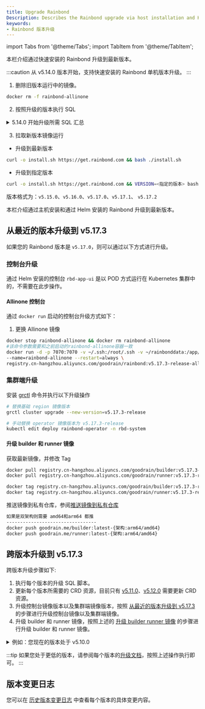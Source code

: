```yaml
---
title: Upgrade Rainbond
Description: Describes the Rainbond upgrade via host installation and Helm installation
keywords:
- Rainbond 版本升级
---
```

import Tabs from '@theme/Tabs';
import TabItem from '@theme/TabItem';

<Tabs groupId="upgrade">

  <TabItem value="quick" label="快速安装" default>

本栏介绍通过快速安装的 Rainbond 升级到最新版本。

:::caution
从 v5.14.0 版本开始，支持快速安装的 Rainbond 单机版本升级。
:::

1. 删除旧版本运行中的镜像。

```bash
docker rm -f rainbond-allinone 
```

2. 按照升级的版本执行 SQL

<details>
  <summary> 5.14.0 开始升级所需 SQL 汇总</summary>
  <div>

```bash
docker exec -ti rainbond-allinone bash
```

根据自己所跨版本执行升级 sql。

- v5.14.1 --> v5.14.2
```bash
curl https://get.rainbond.com/upgrade-5.14.2.sh | bash
```

- v5.15.3 --> v5.16.0
```bash
curl https://get.rainbond.com/upgrade-5.16.0.sh | bash
```

  </div>
</details>

3. 拉取新版本镜像运行  

- 升级到最新版本

```bash
curl -o install.sh https://get.rainbond.com && bash ./install.sh
```
- 升级到指定版本
```bash
curl -o install.sh https://get.rainbond.com && VERSION=<指定的版本> bash ./install.sh
```
版本格式为：`v5.15.0`、`v5.16.0`、`v5.17.0`、`v5.17.1`、 `v5.17.2`

  </TabItem>
  
  <TabItem value="" label="主机或 Helm">

本栏介绍通过主机安装和通过 Helm 安装的 Rainbond 升级到最新版本。  

## 从最近的版本升级到 v5.17.3

如果您的 Rainbond 版本是 `v5.17.0`，则可以通过以下方式进行升级。

### 控制台升级

通过 Helm 安装的控制台 `rbd-app-ui` 是以 POD 方式运行在 Kubernetes 集群中的，不需要在此步操作。

#### Allinone 控制台

通过 `docker run` 启动的控制台升级方式如下：

1. 更换 Allinone 镜像

```bash
docker stop rainbond-allinone && docker rm rainbond-allinone
#该命令参数需要和之前启动的rainbond-allinone容器一致
docker run -d -p 7070:7070 -v ~/.ssh:/root/.ssh -v ~/rainbonddata:/app/data \
--name=rainbond-allinone --restart=always \
registry.cn-hangzhou.aliyuncs.com/goodrain/rainbond:v5.17.3-release-allinone
```

### 集群端升级

安装 [grctl](/docs/ops-guide/tools/grctl) 命令并执行以下升级操作

```bash
# 替换基础 region 镜像版本
grctl cluster upgrade --new-version=v5.17.3-release

# 手动替换 operator 镜像版本为 v5.17.3-release
kubectl edit deploy rainbond-operator -n rbd-system
```

#### 升级 builder 和 runner 镜像

获取最新镜像，并修改 Tag

```bash
docker pull registry.cn-hangzhou.aliyuncs.com/goodrain/builder:v5.17.3-release
docker pull registry.cn-hangzhou.aliyuncs.com/goodrain/runner:v5.17.3-release

docker tag registry.cn-hangzhou.aliyuncs.com/goodrain/builder:v5.17.3-release goodrain.me/builder:latest-{架构:arm64/amd64}
docker tag registry.cn-hangzhou.aliyuncs.com/goodrain/runner:v5.17.3-release goodrain.me/runner:latest-{架构:arm64/amd64}
```

推送镜像到私有仓库，参阅[推送镜像到私有仓库](/docs/ops-guide/component/rbd-hub#向集群私有镜像仓库推送镜像)

```bash
如果是双架构则需要 amd64和arm64 都推
---------------------------------
docker push goodrain.me/builder:latest-{架构:arm64/amd64}
docker push goodrain.me/runner:latest-{架构:arm64/amd64}
```

## 跨版本升级到 v5.17.3

跨版本升级步骤如下:

1. 执行每个版本的升级 SQL 脚本。
2. 更新每个版本所需要的 CRD 资源，目前只有 [v5.11.0](https://v5.12-docs.rainbond.com/docs/upgrade/5.11.0-upgrade#%E6%B7%BB%E5%8A%A0%E6%8F%92%E4%BB%B6%E6%89%80%E9%9C%80%E8%B5%84%E6%BA%90)、[v5.12.0](https://v5.12-docs.rainbond.com/docs/upgrade/5.12.0-upgrade#%E6%9B%B4%E6%96%B0%E6%8F%92%E4%BB%B6%E6%89%80%E9%9C%80%E8%B5%84%E6%BA%90) 需要更新 CRD 资源。
3. 升级控制台镜像版本以及集群端镜像版本，按照 [从最近的版本升级到 v5.17.3](#从最近的版本升级到-v5173) 的步骤进行升级控制台镜像以及集群端镜像。
4. 升级 builder 和 runner 镜像，按照上述的 [升级 builder runner 镜像](#升级-builder-和-runner-镜像) 的步骤进行升级 builder 和 runner 镜像。

<details>
  <summary>例如：您现在的版本处于 v5.10.0</summary>
  <div>

1. 先执行每个版本所需要的 SQL 升级脚本。

```bash
# 进入控制台容器内
docker exec -it rainbond-allinone bash

# 在控制台容器内执行 5.10.1 版本升级SQL
curl https://get.rainbond.com/upgrade-5.10.1.sh | bash

# 在控制台容器内执行 5.11.0 版本升级SQL
curl https://get.rainbond.com/upgrade-5.11.0.sh | bash

## 5.12.0 无 SQL 升级

## 5.13.0 无 SQL 升级

## 5.14.0 无 SQL 升级

## 5.14.1 无 SQL 升级

# 在控制台容器内执行 5.14.2 版本升级SQL
curl https://get.rainbond.com/upgrade-5.14.2.sh | bash

# v5.15.0 无 SQL 升级

# v5.15.1 无 SQL 升级

# v5.15.2 无 SQL 升级

# v5.15.3 无 SQL 升级

# 在控制台容器内执行 5.16.0 版本升级SQL
curl https://get.rainbond.com/upgrade-5.16.0.sh | bash

# v5.17.0 无 SQL 升级

# v5.17.1 无 SQL 升级

# v5.17.2 无 SQL 升级

# v5.17.3 无 SQL 升级
```

2. 更新 CRD 资源 [v5.11.0](https://v5.12-docs.rainbond.com/docs/upgrade/5.11.0-upgrade#%E6%B7%BB%E5%8A%A0%E6%8F%92%E4%BB%B6%E6%89%80%E9%9C%80%E8%B5%84%E6%BA%90)、[v5.12.0](https://v5.12-docs.rainbond.com/docs/upgrade/5.12.0-upgrade#%E6%9B%B4%E6%96%B0%E6%8F%92%E4%BB%B6%E6%89%80%E9%9C%80%E8%B5%84%E6%BA%90)。

3. 升级控制台镜像以及集群端镜像版本，按照 [从最近的版本升级到 v5.17.3](#从最近的版本升级到-v5173) 的步骤进行升级。


  </div>
</details>


:::tip
如果您处于更低的版本，请参阅每个版本的[升级文档](/docs/versions)，按照上述操作执行即可。
:::

  </TabItem>
</Tabs>

## 版本变更日志

您可以在 [历史版本变更日志](/changelog) 中查看每个版本的具体变更内容。

